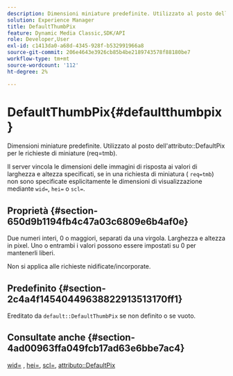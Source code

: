 ```yaml
---
description: Dimensioni miniature predefinite. Utilizzato al posto dell’attributo DefaultPix per le richieste di miniature (req=tmb).
solution: Experience Manager
title: DefaultThumbPix
feature: Dynamic Media Classic,SDK/API
role: Developer,User
exl-id: c1413da0-a68d-4345-928f-b532991966a8
source-git-commit: 206e4643e3926cb85b4be2189743578f88180be7
workflow-type: tm+mt
source-wordcount: '112'
ht-degree: 2%

---
```


# DefaultThumbPix{#defaultthumbpix}

Dimensioni miniature predefinite. Utilizzato al posto dell&#39;attributo::DefaultPix per le richieste di miniature (req=tmb).

Il server vincola le dimensioni delle immagini di risposta ai valori di larghezza e altezza specificati, se in una richiesta di miniatura ( `req=tmb`) non sono specificate esplicitamente le dimensioni di visualizzazione mediante `wid=`, `hei=` o `scl=`.

## Proprietà {#section-650d9b1194fb4c47a03c6809e6b4af0e}

Due numeri interi, 0 o maggiori, separati da una virgola. Larghezza e altezza in pixel. Uno o entrambi i valori possono essere impostati su 0 per mantenerli liberi.

Non si applica alle richieste nidificate/incorporate.

## Predefinito {#section-2c4a4f14540449638822913513170ff1}

Ereditato da `default::DefaultThumbPix` se non definito o se vuoto.

## Consultate anche {#section-4ad00963ffa049fcb17ad63e6bbe7ac4}

[wid=](../../../../../is-api/http-ref/image-serving-api-ref/c-http-protocol-reference/c-command-reference/r-is-http-wid.md#reference-bfeadcb67bf4485f851eb21345527e47) , [hei=](../../../../../is-api/http-ref/image-serving-api-ref/c-http-protocol-reference/c-command-reference/r-is-http-hei.md#reference-6d6f556ccc0e4b98a815e8a5c1944a96), [scl=](../../../../../is-api/http-ref/image-serving-api-ref/c-http-protocol-reference/c-command-reference/r-scl.md#reference-b2a74e493d0d407e98fe350551ba3fcc), [attributo::DefaultPix](../../../../../is-api/image-catalog/image-serving-api-ref/c-image-catalog-reference/c-attributes-reference/r-defaultpix.md#reference-996b2c22b30f4fd9b970c84063306df1)
